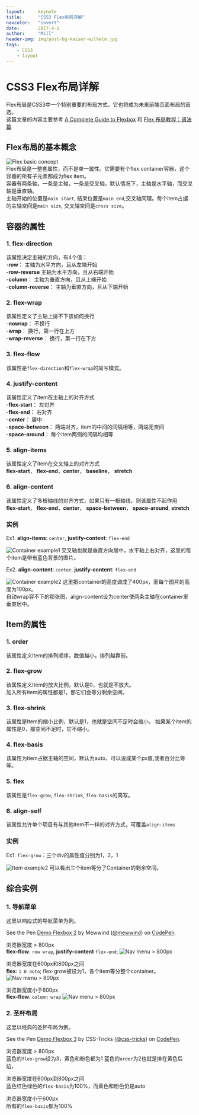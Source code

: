 ```yaml
---
layout:     keynote
title:      "CSS3 Flex布局详解"
navcolor:   "invert"
date:       2017-4-1
author:     "Mill"
header-img: img/post-bg-kaiser-wilhelm.jpg
tags:
    - CSS3
    - layout
---
```

# CSS3 Flex布局详解

Flex布局是CSS3中一个特别重要的布局方式，它也将成为未来前端页面布局的首选。  
这篇文章的内容主要参考
[A Complete Guide to Flexbox](https://css-tricks.com/snippets/css/a-guide-to-flexbox/#flexbox-background)
和
[Flex 布局教程：语法篇](http://www.ruanyifeng.com/blog/2015/07/flex-grammar.html?utm_source=tuicool)
## Flex布局的基本概念
![Flex basic concept](http://onppapi6x.bkt.clouddn.com/flex-background.png)  
Flex布局是一整套属性，而不是单一属性。它需要有个flex container容器，这个容器的所有子元素都成为flex item。  
容器有两条轴，一条是主轴，一条是交叉轴，默认情况下，主轴是水平轴，而交叉轴是垂直轴。  
主轴开始的位置是```main start```, 结束位置是```main end```,交叉轴同理。每个item占据的主轴空间是```main size```, 交叉轴空间是```cross size```。
## 容器的属性
### 1. flex-direction
该属性决定主轴的方向，有4个值：  
 -**row**： 主轴为水平方向，且从左端开始  
 -**row-reverse** 主轴为水平方向，且从右端开始  
 -**column**： 主轴为垂直方向，且从上端开始  
 -**column-reverse**： 主轴为垂直方向，且从下端开始  

### 2. flex-wrap
该属性定义了主轴上排不下该如何换行  
 -**nowrap**： 不换行  
 -**wrap**： 换行，第一行在上方  
 -**wrap-reverse**： 换行，第一行在下方  
### 3. flex-flow
该属性是```flex-direction```和```flex-wrap```的简写模式。  
### 4. justify-content
该属性定义了item在主轴上的对齐方式  
 -**flex-start**： 左对齐  
 -**flex-end**： 右对齐  
 -**center**： 居中  
 -**space-between**： 两端对齐，item的中间的间隔相等，两端无空间  
 -**space-around**： 每个item两侧的间隔均相等  
### 5. align-items
该属性定义了item在交叉轴上的对齐方式  
**flex-start**， **flex-end**，**center**， **baseline**， **stretch**  
### 6. align-content
该属性定义了多根轴线的对齐方式，如果只有一根轴线，则该属性不起作用  
**flex-start**， **flex-end**，**center**， **space-between**， **space-around**, **stretch** 

### 实例
Ex1. **align-items**: ```center```,  **justify-content**: ```flex-end```  

![Container example1](http://onppapi6x.bkt.clouddn.com/justify-content-flex-end-align-items-center.png)
交叉轴也就是垂直方向居中，水平轴上右对齐，这里的每个item是带有蓝色背景的图片。  

Ex2. **align-content**: ```center```, **justify-content**: ```flex-end```  

![Container example2](http://onppapi6x.bkt.clouddn.com/justify-content-flex-end-align-content-center.png)
这里把container的高度调成了400px，而每个图片的高度为100px。  
自动wrap容不下的那张图，align-content设为center使两条主轴在container里垂直居中。

## Item的属性
### 1. order
该属性定义Item的排列顺序，数值越小，排列越靠前。
### 2. flex-grow
该属性定义Item的放大比例，默认是0，也就是不放大。  
加入所有item的属性都是1，那它们会等分剩余空间。
### 3. flex-shrink
该属性是Item的缩小比例，默认是1，也就是空间不足时会缩小。
如果某个item的属性是0，那空间不足时，它不缩小。
### 4. flex-basis
该属性为Item占据主轴的空间，默认为auto，可以设成某个px值,或者百分比等等。
### 5. flex
该属性是```flex-grow```, ```flex-shrink```, ```flex-basis```的简写。
### 6. align-self
该属性允许单个项目有与其他item不一样的对齐方式，可覆盖```align-items```
### 实例
Ex1. ```flex-grow```：三个div的属性值分别为1，2，1  

![Item example2](http://onppapi6x.bkt.clouddn.com/flex-grow-1-2-1.png)
可以看出三个item等分了Container的剩余空间。
## 综合实例
### 1. 导航菜单
这里以响应式的导航菜单为例。  
<p data-height="265" data-theme-id="0" data-slug-hash="qrLNzO" data-default-tab="result" data-user="mewwind" data-embed-version="2" data-pen-title="Demo Flexbox 2" class="codepen">See the Pen <a href="http://codepen.io/mewwind/pen/qrLNzO/">Demo Flexbox 2</a> by Mewwind (<a href="http://codepen.io/mewwind">@mewwind</a>) on <a href="http://codepen.io">CodePen</a>.</p>
<script async src="https://production-assets.codepen.io/assets/embed/ei.js"></script>

浏览器宽度 > 800px  
 **flex-flow**: ```row wrap```, **justify-content** ```flex-end```;
![Nav menu > 800px](http://onppapi6x.bkt.clouddn.com/navmenu-gt800px.png)  

浏览器宽度在600px和800px之间  
 **flex**: ```1 0 auto```; flex-grow被设为1，各个item等分整个container。
![Nav menu > 800px](http://onppapi6x.bkt.clouddn.com/navmenu-800px.png)

浏览器宽度小于600px  
 **flex-flow**: ```column wrap```
![Nav menu > 800px](http://onppapi6x.bkt.clouddn.com/navmenu-600px.png)

### 2. 圣杯布局
这里以经典的圣杯布局为例。
<p data-height="265" data-theme-id="0" data-slug-hash="jqzNZq" data-default-tab="result" data-user="css-tricks" data-embed-version="2" data-pen-title="Demo Flexbox 3" class="codepen">See the Pen <a href="http://codepen.io/team/css-tricks/pen/jqzNZq/">Demo Flexbox 3</a> by CSS-Tricks (<a href="http://codepen.io/css-tricks">@css-tricks</a>) on <a href="http://codepen.io">CodePen</a>.</p>
<script async src="https://production-assets.codepen.io/assets/embed/ei.js"></script>

浏览器宽度 > 800px  
蓝色的```flex-grow```设为3，黄色和粉色都为1
蓝色的```order```为2也就是排在黄色后边， 

浏览器宽度在600px到800px之间  
蓝色红色绿色的```flex-basis```为100%，而黄色和粉色仍是auto

浏览器宽度小于600px  
所有的```flex-basis```都为100%

